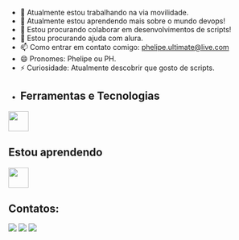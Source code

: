 - 🔭 Atualmente estou trabalhando na via movilidade.
- 🌱 Atualmente estou aprendendo mais sobre o mundo devops!
- 👯 Estou procurando colaborar em desenvolvimentos de scripts!
- 🤔 Estou procurando ajuda com alura.
- 📫 Como entrar em contato comigo: phelipe.ultimate@live.com
- 😄 Pronomes: Phelipe ou PH.
- ⚡ Curiosidade: Atualmente descobrir que gosto de scripts.
- ## Ferramentas e Tecnologias

<img loading="lazy" src="https://cdn.jsdelivr.net/gh/devicons/devicon/icons/git/git-original.svg" width="40" height="40"/>

## Estou aprendendo

 <img loading="lazy" src="https://cdn.jsdelivr.net/gh/devicons/devicon/icons/linux/linux-original.svg" width="40" height="40"/>

## Contatos:

<div>
<a href="https://www.youtube.com/channel/UCI9jcU5cmKFWkTrQg727KdQ" target="_blank"><img loading="lazy" src="https://img.shields.io/badge/YouTube-FF0000?style=for-the-badge&logo=youtube&logoColor=white" target="_blank"></a>
<a href="https://www.instagram.com/ph3l1pe/?next=%2F" target="_blank"><img loading="lazy" src="https://img.shields.io/badge/-Instagram-%23E4405F?style=for-the-badge&logo=instagram&logoColor=white" target="_blank"></a>
<a href="https://www.linkedin.com/in/phelipe-cordeiro-da-silva-7210b41b6/" target="_blank"><img loading="lazy" src="https://img.shields.io/badge/-LinkedIn-%230077B5?style=for-the-badge&logo=linkedin&logoColor=white" target="_blank"></a>   
</div>

